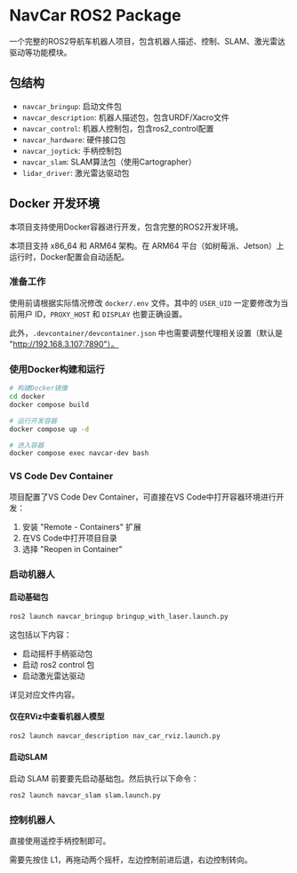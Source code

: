 # NavCar ROS2 Package

一个完整的ROS2导航车机器人项目，包含机器人描述、控制、SLAM、激光雷达驱动等功能模块。

## 包结构

- `navcar_bringup`: 启动文件包
- `navcar_description`: 机器人描述包，包含URDF/Xacro文件
- `navcar_control`: 机器人控制包，包含ros2_control配置
- `navcar_hardware`: 硬件接口包
- `navcar_joytick`: 手柄控制包
- `navcar_slam`: SLAM算法包（使用Cartographer）
- `lidar_driver`: 激光雷达驱动包

## Docker 开发环境

本项目支持使用Docker容器进行开发，包含完整的ROS2开发环境。

本项目支持 x86_64 和 ARM64 架构。在 ARM64 平台（如树莓派、Jetson）上运行时，Docker配置会自动适配。

### 准备工作

使用前请根据实际情况修改 `docker/.env` 文件。其中的 `USER_UID` 一定要修改为当前用户 ID，`PROXY_HOST` 和 `DISPLAY` 也要正确设置。

此外，`.devcontainer/devcontainer.json` 中也需要调整代理相关设置（默认是 "http://192.168.3.107:7890"）。

### 使用Docker构建和运行

```bash
# 构建Docker镜像
cd docker
docker compose build

# 运行开发容器
docker compose up -d

# 进入容器
docker compose exec navcar-dev bash
```

### VS Code Dev Container

项目配置了VS Code Dev Container，可直接在VS Code中打开容器环境进行开发：

1. 安装 "Remote - Containers" 扩展
2. 在VS Code中打开项目目录
3. 选择 "Reopen in Container"

### 启动机器人

#### 启动基础包

```bash
ros2 launch navcar_bringup bringup_with_laser.launch.py
```

这包括以下内容：

- 启动摇杆手柄驱动包
- 启动 ros2 control 包
- 启动激光雷达驱动

详见对应文件内容。

#### 仅在RViz中查看机器人模型

```bash
ros2 launch navcar_description nav_car_rviz.launch.py
```

#### 启动SLAM

启动 SLAM 前要要先启动基础包。然后执行以下命令：

```bash
ros2 launch navcar_slam slam.launch.py
```

### 控制机器人

直接使用遥控手柄控制即可。

需要先按住 L1，再拖动两个摇杆，左边控制前进后退，右边控制转向。

